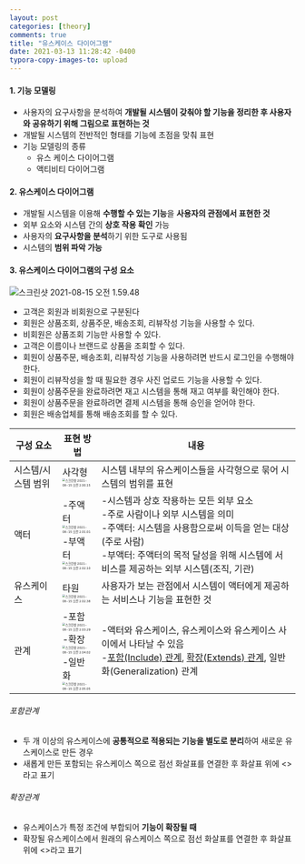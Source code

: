```yaml
---
layout: post
categories: [theory]
comments: true
title: "유스케이스 다이어그램"
date: 2021-03-13 11:28:42 -0400
typora-copy-images-to: upload
---
```


#### 1. 기능 모델링

- 사용자의 요구사항을 분석하여 **개발될 시스템이 갖춰야 할 기능을 정리한 후 사용자와 공유하기 위해 그림으로 표현하는 것**
- 개발될 시스템의 전반적인 형태를 기능에 초점을 맞춰 표현
- 기능 모델링의 종류
  - 유스 케이스 다이어그램
  - 액티비티 다이어그램

#### 2. 유스케이스 다이어그램

- 개발될 시스템을 이용해 **수행할 수 있는 기능**을 **사용자의 관점에서 표현한 것**
- 외부 요소와 시스템 간의 **상호 작용 확인** 가능
- 사용자의 **요구사항을 분석**하기 위한 도구로 사용됨
- 시스템의 **범위 파악 가능**

#### 3. 유스케이스 다이어그램의 구성 요소

![스크린샷 2021-08-15 오전 1.59.48](https://tva1.sinaimg.cn/large/008i3skNgy1gtgt5efqxuj61640m4jw802.jpg)

- 고객은 회원과 비회원으로 구분된다
- 회원은 상품조회, 상품주문, 배송조회, 리뷰작성 기능을 사용할 수 있다.
- 비회원은 상품조회 기능만 사용할 수 있다.
- 고객은 이름이나 브랜드로 상품을 조회할 수 있다.
- 회원이 상품주문, 배송조회, 리뷰작성 기능을 사용하려면 반드시 로그인을 수행해야 한다.
- 회원이 리뷰작성을 할 때 필요한 경우 사진 업로드 기능을 사용할 수 있다.
- 회원이 상품주문을 완료하려면 재고 시스템을 통해 재고 여부를 확인해야 한다.
- 회원이 상품주문을 완료하려면 결제 시스템을 통해 승인을 얻어야 한다.
- 회원은 배송업체를 통해 배송조회를 할 수 있다.

| 구성 요소          | 표현 방법                                                    | 내용                                                         |
| ------------------ | ------------------------------------------------------------ | ------------------------------------------------------------ |
| 시스템/시스템 범위 | 사각형<br /><img src="https://tva1.sinaimg.cn/large/008i3skNgy1gtgt6aitaej609u072t8m02.jpg" alt="스크린샷 2021-08-15 오전 2.00.15" style="zoom:33%;" /> | 시스템 내부의 유스케이스들을 사각형으로 묶어 시스템의 범위를 표현 |
| 액터               | -주액터<br /> <img src="https://tva1.sinaimg.cn/large/008i3skNgy1gtgt81pw4sj603m04idfn02.jpg" alt="스크린샷 2021-08-15 오전 2.01.01" style="zoom:33%;" /><br />-부액터<br /><img src="https://tva1.sinaimg.cn/large/008i3skNgy1gtgt7utzjtj608403udfr02.jpg" alt="스크린샷 2021-08-15 오전 2.02.10" style="zoom:33%;" /> | -시스템과 상호 작용하는 모든 외부 요소<br />-주로 사람이나 외부 시스템을 의미<br />-주액터: 시스템을 사용함으로써 이득을 얻는 대상(주로 사람)<br />-부액터: 주액터의 목적 달성을 위해 시스템에 서비스를 제공하는 외부 시스템(조직, 기관) |
| 유스케이스         | 타원<br /><img src="https://tva1.sinaimg.cn/large/008i3skNgy1gtgt8cy49lj609m03gt8m02.jpg" alt="스크린샷 2021-08-15 오전 2.02.38" style="zoom:33%;" /> | 사용자가 보는 관점에서 시스템이 액터에게 제공하는 서비스나 기능을 표현한 것 |
| 관계               | -포함<br /><img src="https://tva1.sinaimg.cn/large/008i3skNgy1gtgtbaah4pj606q02ga9w02.jpg" alt="스크린샷 2021-08-15 오전 2.03.29" style="zoom:33%;" /><br />-확장<br /><img src="https://tva1.sinaimg.cn/large/008i3skNgy1gtgt9tgnfvj607m02s3yd02.jpg" alt="스크린샷 2021-08-15 오전 2.04.02" style="zoom:33%;" /><br />-일반화<br /><img src="https://tva1.sinaimg.cn/large/008i3skNgy1gtgtbeyu43j606a01q0si02.jpg" alt="스크린샷 2021-08-15 오전 2.05.05" style="zoom:33%;" /> | -액터와 유스케이스, 유스케이스와 유스케이스 사이에서 나타날 수 있음<br />-[포함(Include) 관계](#포함관계), [확장(Extends) 관계](#확장관계), 일반화(Generalization) 관계 |

###### 포함관계

- 두 개 이상의 유스케이스에 **공통적으로 적용되는 기능을 별도로 분리**하여 새로운 유스케이스로 만든 경우
- 새롭게 만든 포함되는 유스케이스 쪽으로 점선 화살표를 연결한 후 화살표 위에 <<include>>라고 표기

###### 확장관계

- 유스케이스가 특정 조건에 부합되어 **기능이 확장될 때**
- 확장될 유스케이스에서 원래의 유스케이스 쪽으로 점선 화살표를 연결한 후 화살표 위에 <<extends>>라고 표기